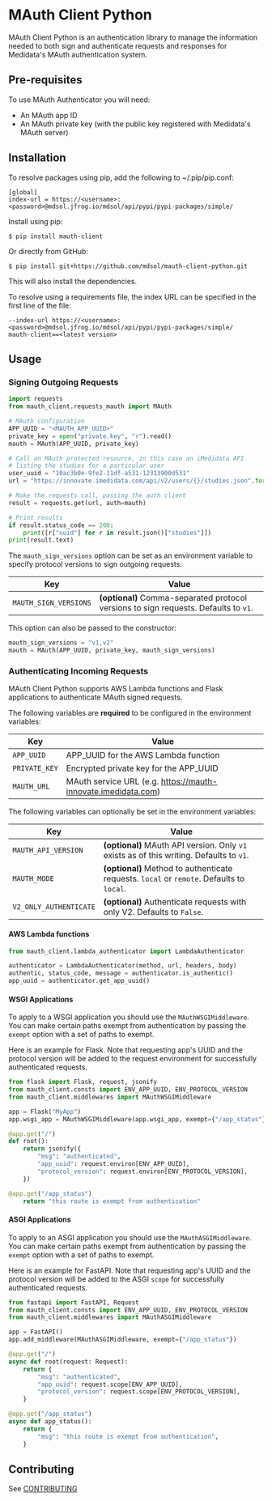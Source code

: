 # MAuth Client Python

MAuth Client Python is an authentication library to manage the information needed to both sign and authenticate requests and responses for Medidata's MAuth authentication system.


## Pre-requisites

To use MAuth Authenticator you will need:

* An MAuth app ID
* An MAuth private key (with the public key registered with Medidata's MAuth server)


## Installation

To resolve packages using pip, add the following to ~/.pip/pip.conf:
```
[global]
index-url = https://<username>:<password>@mdsol.jfrog.io/mdsol/api/pypi/pypi-packages/simple/
```

Install using pip:
```
$ pip install mauth-client
```

Or directly from GitHub:
```
$ pip install git+https://github.com/mdsol/mauth-client-python.git
```

This will also install the dependencies.

To resolve using a requirements file, the index URL can be specified in the first line of the file:
```
--index-url https://<username>:<password>@mdsol.jfrog.io/mdsol/api/pypi/pypi-packages/simple/
mauth-client==<latest version>
```

## Usage

### Signing Outgoing Requests

```python
import requests
from mauth_client.requests_mauth import MAuth

# MAuth configuration
APP_UUID = "<MAUTH_APP_UUID>"
private_key = open("private.key", "r").read()
mauth = MAuth(APP_UUID, private_key)

# Call an MAuth protected resource, in this case an iMedidata API
# listing the studies for a particular user
user_uuid = "10ac3b0e-9fe2-11df-a531-12313900d531"
url = "https://innovate.imedidata.com/api/v2/users/{}/studies.json".format(user_uuid)

# Make the requests call, passing the auth client
result = requests.get(url, auth=mauth)

# Print results
if result.status_code == 200:
    print([r["uuid"] for r in result.json()["studies"]])
print(result.text)
```

The `mauth_sign_versions` option can be set as an environment variable to specify protocol versions to sign outgoing requests:

| Key                   | Value                                                                                |
| --------------------- | ------------------------------------------------------------------------------------ |
| `MAUTH_SIGN_VERSIONS` | **(optional)** Comma-separated protocol versions to sign requests. Defaults to `v1`. |

This option can also be passed to the constructor:

```python
mauth_sign_versions = "v1,v2"
mauth = MAuth(APP_UUID, private_key, mauth_sign_versions)
```


### Authenticating Incoming Requests

MAuth Client Python supports AWS Lambda functions and Flask applications to authenticate MAuth signed requests.

The following variables are **required** to be configured in the environment variables:

| Key            | Value                                                         |
| -------------- | ------------------------------------------------------------- |
| `APP_UUID`     | APP_UUID for the AWS Lambda function                          |
| `PRIVATE_KEY`  | Encrypted private key for the APP_UUID                        |
| `MAUTH_URL`    | MAuth service URL (e.g. https://mauth-innovate.imedidata.com) |


The following variables can optionally be set in the environment variables:

| Key                    | Value                                                                                     |
| ---------------------- | ----------------------------------------------------------------------------------------- |
| `MAUTH_API_VERSION`    | **(optional)** MAuth API version. Only `v1` exists as of this writing. Defaults to `v1`.  |
| `MAUTH_MODE`           | **(optional)** Method to authenticate requests. `local` or `remote`. Defaults to `local`. |
| `V2_ONLY_AUTHENTICATE` | **(optional)** Authenticate requests with only V2. Defaults to `False`.                   |


#### AWS Lambda functions

```python
from mauth_client.lambda_authenticator import LambdaAuthenticator

authenticator = LambdaAuthenticator(method, url, headers, body)
authentic, status_code, message = authenticator.is_authentic()
app_uuid = authenticator.get_app_uuid()
```

#### WSGI Applications

To apply to a WSGI application you should use the `MAuthWSGIMiddleware`. You
can make certain paths exempt from authentication by passing the `exempt`
option with a set of paths to exempt.

Here is an example for Flask. Note that requesting app's UUID and the
protocol version will be added to the request environment for successfully
authenticated requests.

```python
from flask import Flask, request, jsonify
from mauth_client.consts import ENV_APP_UUID, ENV_PROTOCOL_VERSION
from mauth_client.middlewares import MAuthWSGIMiddleware

app = Flask("MyApp")
app.wsgi_app = MAuthWSGIMiddleware(app.wsgi_app, exempt={"/app_status"})

@app.get("/")
def root():
    return jsonify({
        "msg": "authenticated",
        "app_uuid": request.environ[ENV_APP_UUID],
        "protocol_version": request.environ[ENV_PROTOCOL_VERSION],
    })

@app.get("/app_status")
    return "this route is exempt from authentication"
```

#### ASGI Applications

To apply to an ASGI application you should use the `MAuthASGIMiddleware`. You
can make certain paths exempt from authentication by passing the `exempt`
option with a set of paths to exempt.

Here is an example for FastAPI. Note that requesting app's UUID and the
protocol version will be added to the ASGI `scope` for successfully
authenticated requests.

```python
from fastapi import FastAPI, Request
from mauth_client.consts import ENV_APP_UUID, ENV_PROTOCOL_VERSION
from mauth_client.middlewares import MAuthASGIMiddleware

app = FastAPI()
app.add_middleware(MAuthASGIMiddleware, exempt={"/app_status"})

@app.get("/")
async def root(request: Request):
    return {
        "msg": "authenticated",
        "app_uuid": request.scope[ENV_APP_UUID],
        "protocol_version": request.scope[ENV_PROTOCOL_VERSION],
    }

@app.get("/app_status")
async def app_status():
    return {
        "msg": "this route is exempt from authentication",
    }
```

## Contributing

See [CONTRIBUTING](CONTRIBUTING.md)
